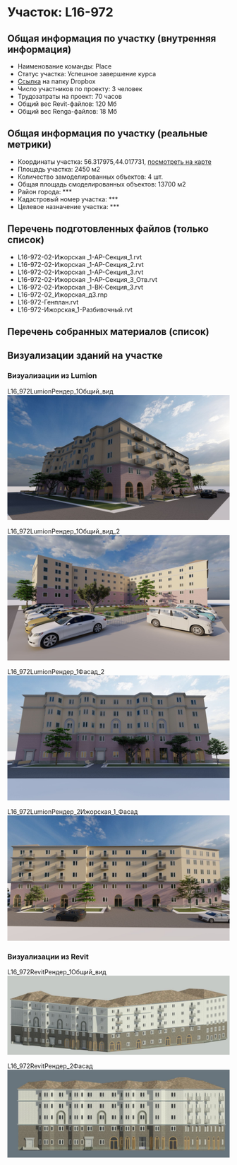 # Участок: L16-972
## Общая информация по участку (внутренняя информация)
+ Наименование команды: Place
+ Статус участка: Успешное завершение курса
+ [Ссылка](https://www.dropbox.com/sh/wvvgv1nw1iqred9/AAB5AmJIIBLpXpPfxAkuwWDUa/L16_972?dl=0) на папку Dropbox
+ Число участников по проекту: 3 человек
+ Трудозатраты на проект: 70 часов
+ Общий вес Revit-файлов: 120 Мб
+ Общий вес Renga-файлов: 18 Мб
## Общая информация по участку (реальные метрики)
+ Координаты участка: 56.317975,44.017731, [посмотреть на карте](yandex.ru/maps/47/nizhny-novgorod/?ll=56.317975%2C44.017731&z=19)
+ Площадь участка: 2450 м2
+ Количество замоделированных объектов: 4 шт.
+ Общая площадь смоделированных объектов: 13700 м2
+ Район города: *** 
+ Кадастровый номер участка: *** 
+ Целевое назначение участка: *** 
## Перечень подготовленных файлов (только список)
+ L16-972-02-Ижорская _1-АР-Секция_1.rvt
+ L16-972-02-Ижорская _1-АР-Секция_2.rvt
+ L16-972-02-Ижорская _1-АР-Секция_3.rvt
+ L16-972-02-Ижорская _1-АР-Секция_3_Отв.rvt
+ L16-972-02-Ижорская _1-ВК-Секция_3.rvt
+ L16-972-02_Ижорская_д3.rnp
+ L16-972-Генплан.rvt
+ L16-972-Ижорская_1-Разбивочный.rvt
## Перечень собранных материалов (список)
## Визуализации зданий на участке
### Визуализации из Lumion
L16_972LumionРендер_1Общий_вид
![L16_972-Lumion-Рендер_1-Общий_вид](/Images/L16_972/L16_972-Lumion-Рендер_1-Общий_вид_Compressed.jpg)

L16_972LumionРендер_1Общий_вид_2
![L16_972-Lumion-Рендер_1-Общий_вид_2](/Images/L16_972/L16_972-Lumion-Рендер_1-Общий_вид_2_Compressed.jpg)

L16_972LumionРендер_1Фасад_2
![L16_972-Lumion-Рендер_1-Фасад_2](/Images/L16_972/L16_972-Lumion-Рендер_1-Фасад_2_Compressed.jpg)

L16_972LumionРендер_2Ижорская_1_Фасад
![L16_972-Lumion-Рендер_2-Ижорская_1_Фасад](/Images/L16_972/L16_972-Lumion-Рендер_2-Ижорская_1_Фасад_Compressed.jpg)

### Визуализации из Revit
L16_972RevitРендер_1Общий_вид
![L16_972-Revit-Рендер_1-Общий_вид](/Images/L16_972/L16_972-Revit-Рендер_1-Общий_вид_Compressed.jpg)

L16_972RevitРендер_2Фасад
![L16_972-Revit-Рендер_2-Фасад](/Images/L16_972/L16_972-Revit-Рендер_2-Фасад_Compressed.jpg)

